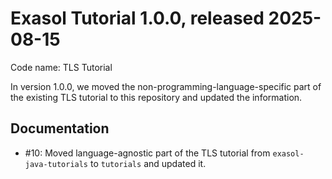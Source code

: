 # Exasol Tutorial 1.0.0, released 2025-08-15

Code name: TLS Tutorial

In version 1.0.0, we moved the non-programming-language-specific part of the existing TLS tutorial to this repository and updated the information.

## Documentation

* #10: Moved language-agnostic part of the TLS tutorial from `exasol-java-tutorials` to `tutorials` and updated it.
